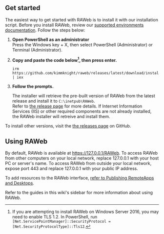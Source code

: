 ## Get started

The easiest way to get started with RAWeb is to install it with our installation script. Before you install RAWeb, review our [supported environments documentation](/docs/supported-environments). Follow the steps below:

1. **Open PowerShell as an administrator**\
   Press the Windows key + X, then select PowerShell (Administrator) or Terminal (Administrator).

2. **Copy and paste the code below[^footnote-2016], then press enter.**

   ```
   irm https://github.com/kimmknight/raweb/releases/latest/download/install.ps1 | iex
   ```

3. **Follow the prompts.**

   <InfoBar severity="caution" title="Caution">
      The installer will retrieve the pre-built version of RAWeb from the latest release and install it to 
      <code>C:\inetpub\RAWeb</code>.
      <br />
      Refer to <a href="https://github.com/kimmknight/raweb/releases/latest">the release page</a> for more details.
   </InfoBar>
   <InfoBar severity="attention" title="Note">
      If Internet Information Services (IIS) or other required components are not already installed, the RAWeb installer will retreive and install them.
   </InfoBar>

To install other versions, visit the [the releases page](https://github.com/kimmknight/raweb/releases) on GitHub.

## Using RAWeb

By default, RAWeb is available at https://127.0.0.1/RAWeb. To access RAWeb from other computers on your local network, replace 127.0.0.1 with your host PC or server's name. To access RAWeb from outside your local network, expose port 443 and replace 127.0.0.1 with your public IP address.

To add resources to the RAWeb interface, [refer to Publishing RemoteApps and Desktops](/docs/publish-resources).

Refer to the guides in this wiki's sidebar for more information about using RAWeb.

[^footnote-2016]: If you are attempting to install RAWeb on Windows Server 2016, you may need to enable TLS 1.2. In PowerShell, run `[Net.ServicePointManager]::SecurityProtocol = [Net.SecurityProtocolType]::Tls12`.

<script setup>
   import {InfoBar} from '$components';
</script>
